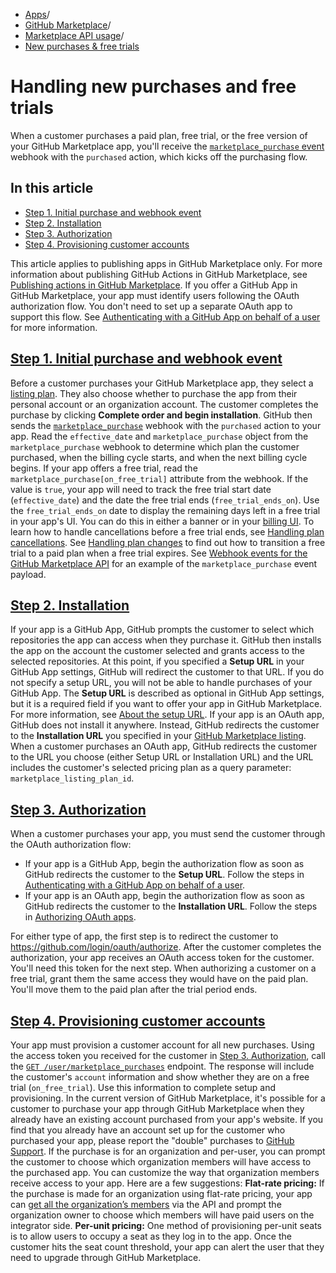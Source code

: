   * [Apps](https://docs.github.com/en/apps "Apps")/
  * [GitHub Marketplace](https://docs.github.com/en/apps/github-marketplace "GitHub Marketplace")/
  * [Marketplace API usage](https://docs.github.com/en/apps/github-marketplace/using-the-github-marketplace-api-in-your-app "Marketplace API usage")/
  * [New purchases & free trials](https://docs.github.com/en/apps/github-marketplace/using-the-github-marketplace-api-in-your-app/handling-new-purchases-and-free-trials "New purchases & free trials")


# Handling new purchases and free trials
When a customer purchases a paid plan, free trial, or the free version of your GitHub Marketplace app, you'll receive the [`marketplace_purchase` event](https://docs.github.com/en/marketplace/integrating-with-the-github-marketplace-api/github-marketplace-webhook-events) webhook with the `purchased` action, which kicks off the purchasing flow.
## In this article
  * [Step 1. Initial purchase and webhook event](https://docs.github.com/en/apps/github-marketplace/using-the-github-marketplace-api-in-your-app/handling-new-purchases-and-free-trials#step-1-initial-purchase-and-webhook-event)
  * [Step 2. Installation](https://docs.github.com/en/apps/github-marketplace/using-the-github-marketplace-api-in-your-app/handling-new-purchases-and-free-trials#step-2-installation)
  * [Step 3. Authorization](https://docs.github.com/en/apps/github-marketplace/using-the-github-marketplace-api-in-your-app/handling-new-purchases-and-free-trials#step-3-authorization)
  * [Step 4. Provisioning customer accounts](https://docs.github.com/en/apps/github-marketplace/using-the-github-marketplace-api-in-your-app/handling-new-purchases-and-free-trials#step-4-provisioning-customer-accounts)


This article applies to publishing apps in GitHub Marketplace only. For more information about publishing GitHub Actions in GitHub Marketplace, see [Publishing actions in GitHub Marketplace](https://docs.github.com/en/actions/creating-actions/publishing-actions-in-github-marketplace).
If you offer a GitHub App in GitHub Marketplace, your app must identify users following the OAuth authorization flow. You don't need to set up a separate OAuth app to support this flow. See [Authenticating with a GitHub App on behalf of a user](https://docs.github.com/en/apps/creating-github-apps/authenticating-with-a-github-app/authenticating-with-a-github-app-on-behalf-of-a-user) for more information.
## [Step 1. Initial purchase and webhook event](https://docs.github.com/en/apps/github-marketplace/using-the-github-marketplace-api-in-your-app/handling-new-purchases-and-free-trials#step-1-initial-purchase-and-webhook-event)
Before a customer purchases your GitHub Marketplace app, they select a [listing plan](https://docs.github.com/en/apps/github-marketplace/selling-your-app-on-github-marketplace/pricing-plans-for-github-marketplace-apps). They also choose whether to purchase the app from their personal account or an organization account.
The customer completes the purchase by clicking **Complete order and begin installation**.
GitHub then sends the [`marketplace_purchase`](https://docs.github.com/en/webhooks/webhook-events-and-payloads#marketplace_purchase) webhook with the `purchased` action to your app.
Read the `effective_date` and `marketplace_purchase` object from the `marketplace_purchase` webhook to determine which plan the customer purchased, when the billing cycle starts, and when the next billing cycle begins.
If your app offers a free trial, read the `marketplace_purchase[on_free_trial]` attribute from the webhook. If the value is `true`, your app will need to track the free trial start date (`effective_date`) and the date the free trial ends (`free_trial_ends_on`). Use the `free_trial_ends_on` date to display the remaining days left in a free trial in your app's UI. You can do this in either a banner or in your [billing UI](https://docs.github.com/en/apps/github-marketplace/selling-your-app-on-github-marketplace/billing-customers#providing-billing-services-in-your-apps-ui). To learn how to handle cancellations before a free trial ends, see [Handling plan cancellations](https://docs.github.com/en/apps/github-marketplace/using-the-github-marketplace-api-in-your-app/handling-plan-cancellations). See [Handling plan changes](https://docs.github.com/en/apps/github-marketplace/using-the-github-marketplace-api-in-your-app/handling-plan-changes) to find out how to transition a free trial to a paid plan when a free trial expires.
See [Webhook events for the GitHub Marketplace API](https://docs.github.com/en/apps/github-marketplace/using-the-github-marketplace-api-in-your-app/webhook-events-for-the-github-marketplace-api) for an example of the `marketplace_purchase` event payload.
## [Step 2. Installation](https://docs.github.com/en/apps/github-marketplace/using-the-github-marketplace-api-in-your-app/handling-new-purchases-and-free-trials#step-2-installation)
If your app is a GitHub App, GitHub prompts the customer to select which repositories the app can access when they purchase it. GitHub then installs the app on the account the customer selected and grants access to the selected repositories.
At this point, if you specified a **Setup URL** in your GitHub App settings, GitHub will redirect the customer to that URL. If you do not specify a setup URL, you will not be able to handle purchases of your GitHub App.
The **Setup URL** is described as optional in GitHub App settings, but it is a required field if you want to offer your app in GitHub Marketplace. For more information, see [About the setup URL](https://docs.github.com/en/apps/creating-github-apps/registering-a-github-app/about-the-setup-url).
If your app is an OAuth app, GitHub does not install it anywhere. Instead, GitHub redirects the customer to the **Installation URL** you specified in your [GitHub Marketplace listing](https://docs.github.com/en/apps/github-marketplace/listing-an-app-on-github-marketplace/writing-a-listing-description-for-your-app#listing-urls).
When a customer purchases an OAuth app, GitHub redirects the customer to the URL you choose (either Setup URL or Installation URL) and the URL includes the customer's selected pricing plan as a query parameter: `marketplace_listing_plan_id`.
## [Step 3. Authorization](https://docs.github.com/en/apps/github-marketplace/using-the-github-marketplace-api-in-your-app/handling-new-purchases-and-free-trials#step-3-authorization)
When a customer purchases your app, you must send the customer through the OAuth authorization flow:
  * If your app is a GitHub App, begin the authorization flow as soon as GitHub redirects the customer to the **Setup URL**. Follow the steps in [Authenticating with a GitHub App on behalf of a user](https://docs.github.com/en/apps/creating-github-apps/authenticating-with-a-github-app/authenticating-with-a-github-app-on-behalf-of-a-user).
  * If your app is an OAuth app, begin the authorization flow as soon as GitHub redirects the customer to the **Installation URL**. Follow the steps in [Authorizing OAuth apps](https://docs.github.com/en/apps/oauth-apps/building-oauth-apps/authorizing-oauth-apps).


For either type of app, the first step is to redirect the customer to <https://github.com/login/oauth/authorize>.
After the customer completes the authorization, your app receives an OAuth access token for the customer. You'll need this token for the next step.
When authorizing a customer on a free trial, grant them the same access they would have on the paid plan. You'll move them to the paid plan after the trial period ends.
## [Step 4. Provisioning customer accounts](https://docs.github.com/en/apps/github-marketplace/using-the-github-marketplace-api-in-your-app/handling-new-purchases-and-free-trials#step-4-provisioning-customer-accounts)
Your app must provision a customer account for all new purchases. Using the access token you received for the customer in [Step 3. Authorization](https://docs.github.com/en/apps/github-marketplace/using-the-github-marketplace-api-in-your-app/handling-new-purchases-and-free-trials#step-3-authorization), call the [`GET /user/marketplace_purchases`](https://docs.github.com/en/rest/apps/marketplace#list-subscriptions-for-the-authenticated-user) endpoint. The response will include the customer's `account` information and show whether they are on a free trial (`on_free_trial`). Use this information to complete setup and provisioning.
In the current version of GitHub Marketplace, it's possible for a customer to purchase your app through GitHub Marketplace when they already have an existing account purchased from your app's website. If you find that you already have an account set up for the customer who purchased your app, please report the "double" purchases to [GitHub Support](https://github.com/contact).
If the purchase is for an organization and per-user, you can prompt the customer to choose which organization members will have access to the purchased app.
You can customize the way that organization members receive access to your app. Here are a few suggestions:
**Flat-rate pricing:** If the purchase is made for an organization using flat-rate pricing, your app can [get all the organization’s members](https://docs.github.com/en/rest/orgs/members#list-organization-members) via the API and prompt the organization owner to choose which members will have paid users on the integrator side.
**Per-unit pricing:** One method of provisioning per-unit seats is to allow users to occupy a seat as they log in to the app. Once the customer hits the seat count threshold, your app can alert the user that they need to upgrade through GitHub Marketplace.
